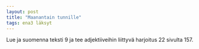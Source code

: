```yaml
---
layout: post
title: "Maanantain tunnille"
tags: ena3 läksyt
---
```


Lue ja suomenna teksti 9 ja tee adjektiiveihin liittyvä harjoitus 22 sivulta 157.